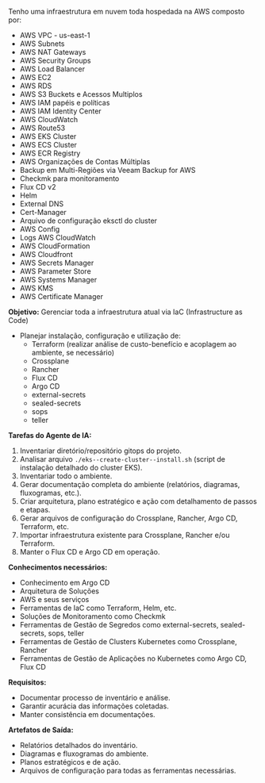 Tenho uma infraestrutura em nuvem toda hospedada na AWS composto por:
- AWS VPC - us-east-1
- AWS Subnets
- AWS NAT Gateways
- AWS Security Groups
- AWS Load Balancer
- AWS EC2
- AWS RDS
- AWS S3 Buckets e Acessos Multiplos
- AWS IAM papéis e políticas
- AWS IAM Identity Center
- AWS CloudWatch
- AWS Route53
- AWS EKS Cluster
- AWS ECS Cluster
- AWS ECR Registry
- AWS Organizações de Contas Múltiplas
- Backup em Multi-Regiões via Veeam Backup for AWS
- Checkmk para monitoramento
- Flux CD v2
- Helm
- External DNS
- Cert-Manager
- Arquivo de configuração eksctl do cluster
- AWS Config
- Logs AWS CloudWatch
- AWS CloudFormation
- AWS Cloudfront
- AWS Secrets Manager
- AWS Parameter Store
- AWS Systems Manager
- AWS KMS
- AWS Certificate Manager

**Objetivo:**
 Gerenciar toda a infraestrutura atual via IaC (Infrastructure as Code)
- Planejar instalação, configuração e utilização de:
  - Terraform (realizar análise de custo-benefício e acoplagem ao ambiente, se necessário)
  - Crossplane
  - Rancher
  - Flux CD
  - Argo CD
  - external-secrets
  - sealed-secrets
  - sops
  - teller

**Tarefas do Agente de IA:**
1. Inventariar diretório/repositório gitops do projeto.
2. Analisar arquivo `./eks--create-cluster--install.sh` (script de instalação detalhado do cluster EKS).
3. Inventariar todo o ambiente.
4. Gerar documentação completa do ambiente (relatórios, diagramas, fluxogramas, etc.).
5. Criar arquitetura, plano estratégico e ação com detalhamento de passos e etapas.
6. Gerar arquivos de configuração do Crossplane, Rancher, Argo CD, Terraform, etc.
7. Importar infraestrutura existente para Crossplane, Rancher e/ou Terraform.
8. Manter o Flux CD e Argo CD em operação.

**Conhecimentos necessários:**
- Conhecimento em Argo CD
- Arquitetura de Soluções
- AWS e seus serviços
- Ferramentas de IaC como Terraform, Helm, etc.
- Soluções de Monitoramento como Checkmk
- Ferramentas de Gestão de Segredos como external-secrets, sealed-secrets, sops, teller
- Ferramentas de Gestão de Clusters Kubernetes como Crossplane, Rancher
- Ferramentas de Gestão de Aplicações no Kubernetes como Argo CD, Flux CD

**Requisitos:**
- Documentar processo de inventário e análise.
- Garantir acurácia das informações coletadas.
- Manter consistência em documentações.

**Artefatos de Saída:**
- Relatórios detalhados do inventário.
- Diagramas e fluxogramas do ambiente.
- Planos estratégicos e de ação.
- Arquivos de configuração para todas as ferramentas necessárias.
